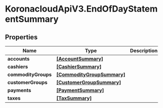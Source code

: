 # KoronacloudApiV3.EndOfDayStatementSummary

## Properties
Name | Type | Description | Notes
------------ | ------------- | ------------- | -------------
**accounts** | [**[AccountSummary]**](AccountSummary.md) |  | [optional] 
**cashiers** | [**[CashierSummary]**](CashierSummary.md) |  | [optional] 
**commodityGroups** | [**[CommodityGroupSummary]**](CommodityGroupSummary.md) |  | [optional] 
**customerGroups** | [**[CustomerGroupSummary]**](CustomerGroupSummary.md) |  | [optional] 
**payments** | [**[PaymentSummary]**](PaymentSummary.md) |  | [optional] 
**taxes** | [**[TaxSummary]**](TaxSummary.md) |  | [optional] 



